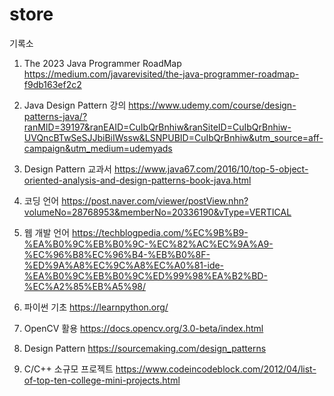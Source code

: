 # store

기록소

1. The 2023 Java Programmer RoadMap
https://medium.com/javarevisited/the-java-programmer-roadmap-f9db163ef2c2

2. Java Design Pattern 강의
https://www.udemy.com/course/design-patterns-java/?ranMID=39197&ranEAID=CuIbQrBnhiw&ranSiteID=CuIbQrBnhiw-UVQncBTwSeSJJbiBiIWssw&LSNPUBID=CuIbQrBnhiw&utm_source=aff-campaign&utm_medium=udemyads

3. Design Pattern 교과서
https://www.java67.com/2016/10/top-5-object-oriented-analysis-and-design-patterns-book-java.html

4. 코딩 언어
https://post.naver.com/viewer/postView.nhn?volumeNo=28768953&memberNo=20336190&vType=VERTICAL

5. 웹 개발 언어
https://techblogpedia.com/%EC%9B%B9-%EA%B0%9C%EB%B0%9C-%EC%82%AC%EC%9A%A9-%EC%96%B8%EC%96%B4-%EB%B0%8F-%ED%9A%A8%EC%9C%A8%EC%A0%81-ide-%EA%B0%9C%EB%B0%9C%ED%99%98%EA%B2%BD-%EC%A2%85%EB%A5%98/

6. 파이썬 기초
https://learnpython.org/

7. OpenCV 활용
https://docs.opencv.org/3.0-beta/index.html

8. Design Pattern
https://sourcemaking.com/design_patterns

9. C/C++ 소규모 프로젝트
https://www.codeincodeblock.com/2012/04/list-of-top-ten-college-mini-projects.html

